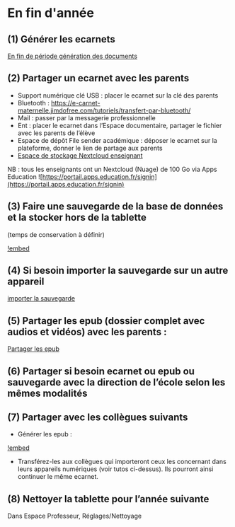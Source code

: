 # En fin d'année


## (1) Générer les ecarnets

[En fin de période génération des documents](../85-07-tutoEnFinDePeriode/index.html#en_fin_de_periode_generation_des_documents)


## (2) Partager un ecarnet avec les parents

- Support numérique clé USB : placer le ecarnet sur la clé des parents
- Bluetooth : https://e-carnet-maternelle.jimdofree.com/tutoriels/transfert-par-bluetooth/
- Mail : passer par la messagerie professionnelle
- Ent : placer le ecarnet dans l’Espace documentaire, partager le fichier avec les parents de l’élève
- Espace de dépôt File sender académique : déposer le ecarnet sur la plateforme, donner le lien de partage aux parents
- [Espace de stockage Nextcloud enseignant](../85-21-tutoPartageParents/index.html#rendre_disponible_les_fichiers_depuis_un_espace_de_stockage_sur_le_cloud)

NB : tous les enseignants ont un Nextcloud (Nuage) de 100 Go via Apps Education ![https://portail.apps.education.fr/signin](https://portail.apps.education.fr/signin)

## (3) Faire une sauvegarde de la base de données et la stocker hors de la tablette

(temps de conservation à définir)

[!embed](https://www.youtube.com/watch?v=XnWCbibt2BA)

## (4) Si besoin importer la sauvegarde sur un autre appareil

[importer la sauvegarde](../85-11-tutoChangerTablette/index.html)

## (5) Partager les epub (dossier complet avec audios et vidéos) avec les parents :

[Partager les epub](../85-21-tutoPartageParents/index.html)


## (6) Partager si besoin ecarnet ou epub ou sauvegarde avec la direction de l’école selon les mêmes modalités


## (7) Partager avec les collègues suivants

- Générer les epub : 

[!embed](https://www.youtube.com/watch?v=GhVrjU4nTns)

- Transférez-les aux collègues qui importeront ceux les concernant dans leurs appareils numériques (voir tutos ci-dessus). Ils pourront ainsi continuer le même ecarnet.


## (8) Nettoyer la tablette pour l’année suivante

Dans Espace Professeur, Réglages/Nettoyage


